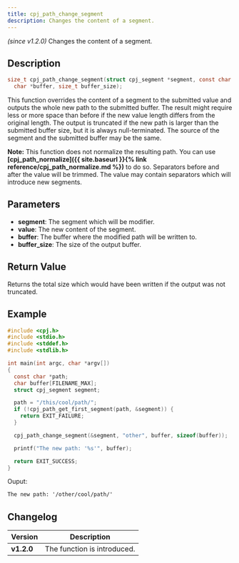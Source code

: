 ```yaml
---
title: cpj_path_change_segment
description: Changes the content of a segment.
---
```


_(since v1.2.0)_
Changes the content of a segment.

## Description

```c
size_t cpj_path_change_segment(struct cpj_segment *segment, const char *value,
  char *buffer, size_t buffer_size);
```

This function overrides the content of a segment to the submitted value and
outputs the whole new path to the submitted buffer. The result might require
less or more space than before if the new value length differs from the
original length. The output is truncated if the new path is larger than the
submitted buffer size, but it is always null-terminated. The source of the
segment and the submitted buffer may be the same.

**Note:** This function does not normalize the resulting path. You can use
**[cpj_path_normalize]({{ site.baseurl }}{% link reference/cpj_path_normalize.md %})**
to do so. Separators before and after the value will be trimmed. The value may
contain separators which will introduce new segments.

## Parameters

* **segment**: The segment which will be modifier.
* **value**: The new content of the segment.
* **buffer**: The buffer where the modified path will be written to.
* **buffer_size**: The size of the output buffer.

## Return Value

Returns the total size which would have been written if the output was not
truncated.

## Example

```c
#include <cpj.h>
#include <stdio.h>
#include <stddef.h>
#include <stdlib.h>

int main(int argc, char *argv[])
{
  const char *path;
  char buffer[FILENAME_MAX];
  struct cpj_segment segment;

  path = "/this/cool/path/";
  if (!cpj_path_get_first_segment(path, &segment)) {
    return EXIT_FAILURE;
  }

  cpj_path_change_segment(&segment, "other", buffer, sizeof(buffer));

  printf("The new path: '%s'", buffer);

  return EXIT_SUCCESS;
}
```

Ouput:

```txt
The new path: '/other/cool/path/'
```

## Changelog

| Version    | Description                                            |
|------------|--------------------------------------------------------|
| **v1.2.0** | The function is introduced.                            |
